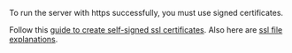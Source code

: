 To run the server with https successfully, you must use signed certificates.

Follow this [guide to create self-signed ssl certificates](https://devcenter.heroku.com/articles/ssl-certificate-self). Also here are [ssl file explanations](http://serverfault.com/a/9717).
